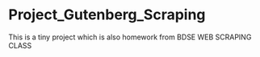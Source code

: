# Project_Gutenberg_Scraping
This is a tiny project which is also homework from BDSE WEB SCRAPING CLASS 
